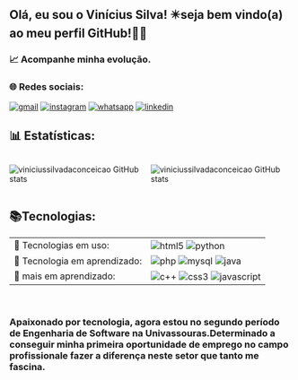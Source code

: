 ## Olá, eu sou o Vinícius Silva! ✴️seja bem vindo(a) ao meu perfil GitHub!🖐🏾
### 📈 Acompanhe minha evolução.
### 🌐 Redes sociais:
[![gmail](https://img.shields.io/badge/Gmail-D14836?style=for-the-badge&logo=gmail&logoColor=white)](mailto:viniscdeza@gmail.com)
[![instagram](https://img.shields.io/badge/Instagram-E4405F?style=for-the-badge&logo=instagram&logoColor=white)](https://www.instagram.com/vinicsilvcon?igsh=eTUxYm81bmJqMDN5&utm_source=qr)
[![whatsapp](https://img.shields.io/badge/WhatsApp-25D366?style=for-the-badge&logo=whatsapp&logoColor=white)](Https://wa.me/5522992240688)
[![linkedin](https://img.shields.io/badge/LinkedIn-0077B5?style=for-the-badge&logo=linkedin&logoColor=white)](https://www.linkedin.com/in/vinicius-silva-sc)

## 📊 Estatísticas:
<div style="display: flex; justify-content: space-around;">

![ viniciussilvadaconceicao GitHub stats](https://github-readme-stats.vercel.app/api?username=viniciussilvadaconceicao&show_icons=true&theme=dracula )

![ viniciussilvadaconceicao GitHub stats](https://github-readme-stats.vercel.app/api/top-langs/?username=viniciussilvadaconceicao&theme=blue-green)
</div>

## 📚Tecnologias: 
<table>
    <tbody>
        <tr>
            <td>📌 Tecnologias em uso:</td>
            <td>
                <div style="display: inline_block">
                    <img align="center" alt="html5" src="https://img.shields.io/badge/HTML5-E34F26?style=for-the-badge&logo=html5&logoColor=white"/>
                    <img align="center" alt="python" src="https://img.shields.io/badge/Python-14354C?style=for-the-badge&logo=python&logoColor=white"/>
                </div>
            </td>
        </tr>
        <tr>
            <td>📌 Tecnologia em aprendizado:</td>
            <td>
                <div style="display: inline_block">
                    <img align="center" alt="php" src="https://img.shields.io/badge/PHP-777BB4?style=for-the-badge&logo=php&logoColor=white"/>
                    <img align="center" alt="mysql" src="https://img.shields.io/badge/MySQL-00000F?style=for-the-badge&logo=mysql&logoColor=white"/>
                    <img align="center" alt="java" src="https://img.shields.io/badge/Java-ED8B00?style=for-the-badge&logo=openjdk&logoColor=white"/>
                </div>
            </td>
        </tr>
        <tr>
            <td> 📌 mais em aprendizado:</td>
            <td>
                <div style="display: inline_block">
                    <img align="center" alt="c++" src="https://img.shields.io/badge/C%2B%2B-00599C?style=for-the-badge&logo=c%2B%2B&logoColor=white"/>
                    <img align="center" alt="css3" src="https://img.shields.io/badge/CSS3-1572B6?style=for-the-badge&logo=css3&logoColor=white"/>
                    <img align="center" alt="javascript" src="https://img.shields.io/badge/JavaScript-F7DF1E?style=for-the-badge&logo=javascript&logoColor=black"/>
                </div>
            </td>
        </tr>
    </tbody>
</table>
</br>

### Apaixonado por tecnologia, agora estou no segundo período de Engenharia de Software na Univassouras.Determinado a conseguir minha primeira oportunidade de emprego no campo profissionale fazer a diferença neste setor que tanto me fascina.


